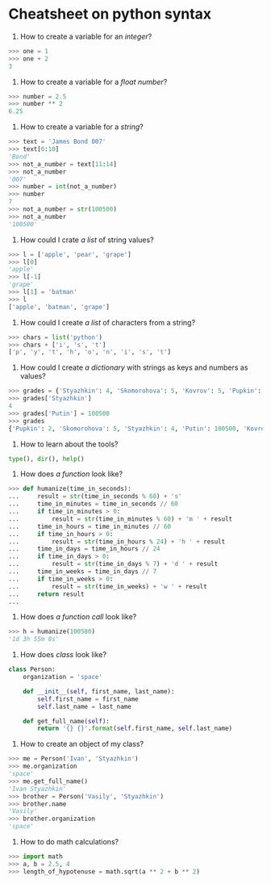 # Cheatsheet on python syntax

1. How to create a variable for an _integer_?

```python
>>> one = 1
>>> one + 2
3
```

1. How to create a variable for a _float number_?

```python
>>> number = 2.5
>>> number ** 2
6.25
```

1. How to create a variable for a _string_?

```python
>>> text = 'James Bond 007'
>>> text[6:10]
'Bond'
>>> not_a_number = text[11:14]
>>> not_a_number
'007'
>>> number = int(not_a_number)
>>> number
7
>>> not_a_number = str(100500)
>>> not_a_number
'100500'
```

1. How could I crate _a list_ of string values?

```python
>>> l = ['apple', 'pear', 'grape']
>>> l[0]
'apple'
>>> l[-1]
'grape'
>>> l[1] = 'batman'
>>> l
['apple', 'batman', 'grape']
```

1. How could I create _a list_ of characters from a string?

```python
>>> chars = list('python')
>>> chars + ['i', 's', 't']
['p', 'y', 't', 'h', 'o', 'n', 'i', 's', 't']
```

1. How could I create _a dictionary_ with strings as keys and numbers as values?

```python
>>> grades = {'Styazhkin': 4, 'Skomorohova': 5, 'Kovrov': 5, 'Pupkin': 2}
>>> grades['Styazhkin']
4
>>> grades['Putin'] = 100500
>>> grades
{'Pupkin': 2, 'Skomorohova': 5, 'Styazhkin': 4, 'Putin': 100500, 'Kovrov': 5}
```

1. How to learn about the tools?

```python
type(), dir(), help()
```

1. How does _a function_ look like?

```python
>>> def humanize(time_in_seconds):
...     result = str(time_in_seconds % 60) + 's'
...     time_in_minutes = time_in_seconds // 60
...     if time_in_minutes > 0:
...         result = str(time_in_minutes % 60) + 'm ' + result
...     time_in_hours = time_in_minutes // 60
...     if time_in_hours > 0:
...         result = str(time_in_hours % 24) + 'h ' + result
...     time_in_days = time_in_hours // 24
...     if time_in_days > 0:
...         result = str(time_in_days % 7) + 'd ' + result
...     time_in_weeks = time_in_days // 7
...     if time_in_weeks > 0:
...         result = str(time_in_weeks) + 'w ' + result
...     return result
...
```

1. How does _a function call_ look like?

```python
>>> h = humanize(100500)
'1d 3h 55m 0s'
```

1. How does _class_ look like?

```python
class Person:
    organization = 'space'

    def __init__(self, first_name, last_name):
        self.first_name = first_name
        self.last_name = last_name

    def get_full_name(self):
        return '{} {}'.format(self.first_name, self.last_name)
```

1. How to create an object of my class?

```python
>>> me = Person('Ivan', 'Styazhkin')
>>> me.organization
'space'
>>> me.get_full_name()
'Ivan Styazhkin'
>>> brother = Person('Vasily', 'Styazhkin')
>>> brother.name
'Vasily'
>>> brother.organization
'space'
```

1. How to do math calculations?

```python
>>> import math
>>> a, b = 2.5, 4
>>> length_of_hypotenuse = math.sqrt(a ** 2 + b ** 2)
```
